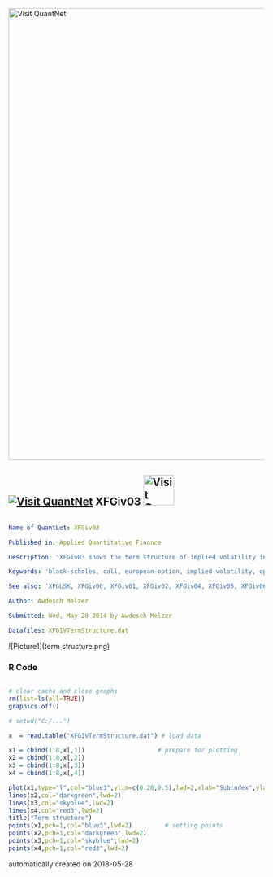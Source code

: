 [<img src="https://github.com/QuantLet/Styleguide-and-FAQ/blob/master/pictures/banner.png" width="888" alt="Visit QuantNet">](http://quantlet.de/)

## [<img src="https://github.com/QuantLet/Styleguide-and-FAQ/blob/master/pictures/qloqo.png" alt="Visit QuantNet">](http://quantlet.de/) **XFGiv03** [<img src="https://github.com/QuantLet/Styleguide-and-FAQ/blob/master/pictures/QN2.png" width="60" alt="Visit QuantNet 2.0">](http://quantlet.de/)

```yaml

Name of QuantLet: XFGiv03

Published in: Applied Quantitative Finance

Description: 'XFGiv03 shows the term structure of implied volatility indices. These indices, representing different option maturities, measure volatility implied in ATM European call and put options. The VDAX calculations are based on Black and Scholes formula. Term structures for ATM DAX options can be derived from VDAX subindices for any given trading day since 18 March 1996. Shapes of the term structure on subsequent trading days are shown in a plot. If we compare the volatility structure of 27 October 1997 (blue line) with that of 28 Octorber 1997 (green line), we easily notice an overnight upward shift in the levels implied volatilities. In addition, it displays an inversion as short term volatilities are higher than long term ones. Only a couple of weeks later, on 17 November (skyblue line) and 20 November (red line), the term structure had normalized at lower levels and showed its typical shape again. Apparently, during the market tumble in fall 1997, the ATM term structure shifted and changed its shape considerably over time.'

Keywords: 'black-scholes, call, european-option, implied-volatility, option, option-price, put, term structure'

See also: 'XFGLSK, XFGiv00, XFGiv01, XFGiv02, XFGiv04, XFGiv05, XFGiv06'

Author: Awdesch Melzer

Submitted: Wed, May 28 2014 by Awdesch Melzer

Datafiles: XFGIVTermStructure.dat

```

![Picture1](term structure.png)

### R Code
```r

# clear cache and close graphs
rm(list=ls(all=TRUE))
graphics.off()

# setwd("C:/...")

x  = read.table("XFGIVTermStructure.dat") # load data

x1 = cbind(1:8,x[,1])                    # prepare for plotting
x2 = cbind(1:8,x[,2])
x3 = cbind(1:8,x[,3])
x4 = cbind(1:8,x[,4])

plot(x1,type="l",col="blue3",ylim=c(0.20,0.5),lwd=2,xlab="Subindex",ylab="Percentage [%]")
lines(x2,col="darkgreen",lwd=2)
lines(x3,col="skyblue",lwd=2)
lines(x4,col="red3",lwd=2)
title("Term structure")
points(x1,pch=1,col="blue3",lwd=2)         # setting points
points(x2,pch=1,col="darkgreen",lwd=2)
points(x3,pch=1,col="skyblue",lwd=2)
points(x4,pch=1,col="red3",lwd=2)
```

automatically created on 2018-05-28